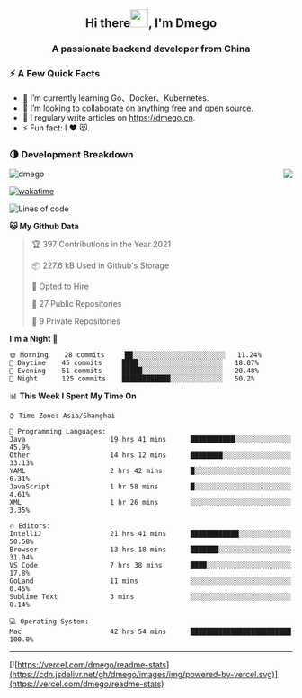 <h2 align="center">Hi there<img src="https://cdn.jsdelivr.net/gh/dmego/images/img/Hi.gif" height="32" />, I'm Dmego </h2>
<h3 align="center">A passionate backend developer from China</h3>

### ⚡️ A Few Quick Facts

<ul>
    <li> 🌱 I’m currently learning Go、Docker、Kubernetes.</li>
    <li> 👯 I’m looking to collaborate on anything free and open source.</li>
    <li> 📝 I regulary write articles on <a href="https://dmego.cn">https://dmego.cn</a>.</li>
    <li> ⚡ Fun fact: I ❤️ 😻.</li>
</ul>

### 🌗 Development Breakdown

<img src="https://komarev.com/ghpvc/?username=dmego" alt="dmego" />

<img align="right" src="https://readme-stats-dmego.vercel.app/api?username=dmego&show_icons=true&icon_color=1573B3&hide_title=true&text_color=718096&bg_color=00000000&hide_border=true"/>

[![wakatime](https://wakatime.com/badge/user/d60a93cb-3bd3-4d85-a9a8-8f81e41616d8.svg)](https://wakatime.com/@d60a93cb-3bd3-4d85-a9a8-8f81e41616d8)

<!--START_SECTION:waka-->
![Lines of code](https://img.shields.io/badge/From%20Hello%20World%20I%27ve%20Written-247446%20lines%20of%20code-blue)

**🐱 My Github Data** 

> 🏆 397 Contributions in the Year 2021
 > 
> 📦 227.6 kB Used in Github's Storage 
 > 
> 💼 Opted to Hire
 > 
> 📜 27 Public Repositories 
 > 
> 🔑 9 Private Repositories  
 > 
**I'm a Night 🦉** 

```text
🌞 Morning    28 commits     ██░░░░░░░░░░░░░░░░░░░░░░░   11.24% 
🌆 Daytime    45 commits     ████░░░░░░░░░░░░░░░░░░░░░   18.07% 
🌃 Evening    51 commits     █████░░░░░░░░░░░░░░░░░░░░   20.48% 
🌙 Night      125 commits    ████████████░░░░░░░░░░░░░   50.2%

```


📊 **This Week I Spent My Time On** 

```text
⌚︎ Time Zone: Asia/Shanghai

💬 Programming Languages: 
Java                     19 hrs 41 mins      ███████████░░░░░░░░░░░░░░   45.9% 
Other                    14 hrs 12 mins      ████████░░░░░░░░░░░░░░░░░   33.13% 
YAML                     2 hrs 42 mins       █░░░░░░░░░░░░░░░░░░░░░░░░   6.31% 
JavaScript               1 hr 58 mins        █░░░░░░░░░░░░░░░░░░░░░░░░   4.61% 
XML                      1 hr 26 mins        ░░░░░░░░░░░░░░░░░░░░░░░░░   3.35%

🔥 Editors: 
IntelliJ                 21 hrs 41 mins      ████████████░░░░░░░░░░░░░   50.58% 
Browser                  13 hrs 18 mins      ███████░░░░░░░░░░░░░░░░░░   31.04% 
VS Code                  7 hrs 38 mins       ████░░░░░░░░░░░░░░░░░░░░░   17.8% 
GoLand                   11 mins             ░░░░░░░░░░░░░░░░░░░░░░░░░   0.45% 
Sublime Text             3 mins              ░░░░░░░░░░░░░░░░░░░░░░░░░   0.14%

💻 Operating System: 
Mac                      42 hrs 54 mins      █████████████████████████   100.0%

```


<!--END_SECTION:waka-->

---

[![https://vercel.com/dmego/readme-stats](https://cdn.jsdelivr.net/gh/dmego/images/img/powered-by-vercel.svg)](https://vercel.com/dmego/readme-stats)

